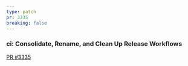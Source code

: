 ```yaml
---
type: patch
pr: 3335
breaking: false
---
```


### ci: Consolidate, Rename, and Clean Up Release Workflows

[PR #3335](https://github.com/wp-graphql/wp-graphql/pull/3335)

